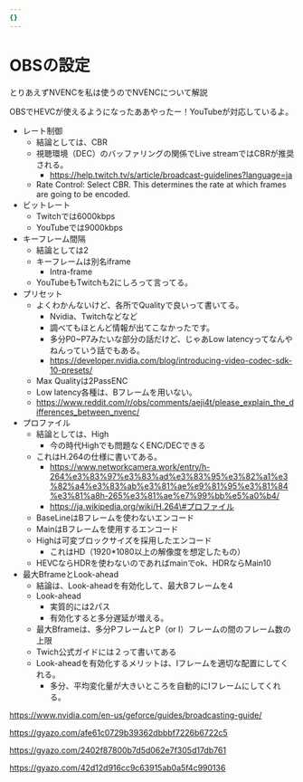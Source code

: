 ```yaml
---
{}
---
```

# OBSの設定

とりあえずNVENCを私は使うのでNVENCについて解説

OBSでHEVCが使えるようになったああやったー！YouTubeが対応しているよ。

- レート制御
    - 結論としては、CBR
    - 視聴環境（DEC）のバッファリングの関係でLive streamではCBRが推奨される。
        - https://help.twitch.tv/s/article/broadcast-guidelines?language=ja
    - Rate Control: Select CBR. This determines the rate at which frames are going to be encoded.
- ビットレート
    - Twitchでは6000kbps
    - YouTubeでは9000kbps
- キーフレーム間隔
    - 結論としては2
    - キーフレームは別名iframe
        - Intra-frame
    - YouTubeもTwitchも2にしろって言ってる。
- プリセット
    - よくわかんないけど、各所でQualityで良いって書いてる。
        - Nvidia、Twitchなどなど
        - 調べてもほとんど情報が出てこなかったです。
        - 多分P0~P7みたいな部分の話だけど、じゃあLow latencyってなんやねんっていう話でもある。
        - https://developer.nvidia.com/blog/introducing-video-codec-sdk-10-presets/
    - Max Qualityは2PassENC
    - Low latency各種は、Bフレームを用いない。
    - https://www.reddit.com/r/obs/comments/aeji4t/please_explain_the_differences_between_nvenc/
- プロファイル
    - 結論としては、High
        - 今の時代Highでも問題なくENC/DECできる
    - これはH.264の仕様に書いてある。
        - https://www.networkcamera.work/entry/h-264%e3%83%97%e3%83%ad%e3%83%95%e3%82%a1%e3%82%a4%e3%83%ab%e3%81%ae%e9%81%95%e3%81%84%e3%81%a8h-265%e3%81%ae%e7%99%bb%e5%a0%b4/
        - https://ja.wikipedia.org/wiki/H.264\#プロファイル
    - BaseLineはBフレームを使わないエンコード
    - MainはBフレームを使用するエンコード
    - Highは可変ブロックサイズを採用したエンコード
        - これはHD（1920*1080以上の解像度を想定したもの）
    - HEVCならHDRを使わないのであればmainでok、HDRならMain10
- 最大BframeとLook-ahead
    - 結論は、Look-aheadを有効化して、最大Bフレームを4
    - Look-ahead
        - 実質的には2パス
        - 有効化すると多分遅延が増える。
    - 最大Bframeは、多分PフレームとP（or I）フレームの間のフレーム数の上限
    - Twich公式ガイドには２って書いてある
    - Look-aheadを有効化するメリットは、Iフレームを適切な配置にしてくれる。
        - 多分、平均変化量が大きいところを自動的にIフレームにしてくれる。

https://www.nvidia.com/en-us/geforce/guides/broadcasting-guide/

https://gyazo.com/afe61c0729b39362dbbbf7226b6722c5

https://gyazo.com/2402f87800b7d5d062e7f305d17db761

https://gyazo.com/42d12d916cc9c63915ab0a5f4c990136